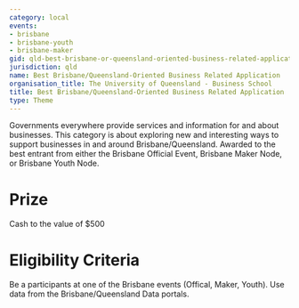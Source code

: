 ```yaml
---
category: local
events:
- brisbane
- brisbane-youth
- brisbane-maker
gid: qld-best-brisbane-or-queensland-oriented-business-related-application
jurisdiction: qld
name: Best Brisbane/Queensland-Oriented Business Related Application
organisation_title: The University of Queensland - Business School
title: Best Brisbane/Queensland-Oriented Business Related Application
type: Theme
---
```


Governments everywhere provide services and information for and about businesses. This category is about exploring new and interesting ways to support businesses in and around Brisbane/Queensland. Awarded to the best entrant from either the Brisbane Official Event, Brisbane Maker Node, or Brisbane Youth Node.

# Prize
Cash  to the value of $500

# Eligibility Criteria
Be a participants at one of the Brisbane events (Offical, Maker, Youth).
Use data from the Brisbane/Queensland Data portals.